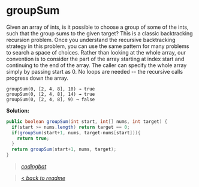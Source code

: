 # groupSum

Given an array of ints, is it possible to choose a group of some of the ints, such that the group sums to the given target? This is a classic backtracking recursion problem. Once you understand the recursive backtracking strategy in this problem, you can use the same pattern for many problems to search a space of choices. Rather than looking at the whole array, our convention is to consider the part of the array starting at index start and continuing to the end of the array. The caller can specify the whole array simply by passing start as 0. No loops are needed -- the recursive calls progress down the array.

```
groupSum(0, [2, 4, 8], 10) → true
groupSum(0, [2, 4, 8], 14) → true
groupSum(0, [2, 4, 8], 9) → false
```

**Solution:**

```java
public boolean groupSum(int start, int[] nums, int target) {
  if(start >= nums.length) return target == 0;
  if(groupSum(start+1, nums, target-nums[start])){
    return true;
  }
  return groupSum(start+1, nums, target);
}
```

> _[codingbat](https://codingbat.com/prob/p145416)_

> [< _back to readme_](FINDREPLACEREADME)